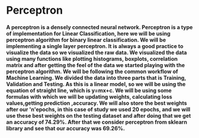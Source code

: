 # Perceptron
####      A perceptron is a densely connected neural network. Perceptron is a type of implementation for Linear Classification, here we will be using perceptron algorithm for binary linear classification. We will be implementing a single layer perceptron. It is always a good practice to visualize the data so we visualized the raw data. We visualized the data using many functions like plotting histograms, boxplots, correlation matrix and after getting the feel of the data we started playing with the perceptron algorithm. We will be following the common workflow of Machine Learning. We divided the data into three parts that is Training, Validation and Testing. As this is a linear model, so we will be using the equation of straight line, which is y=mx+c. We will be using some formulas with which we will be updating weights, calculating loss values,getting prediction ,accuracy. We will also store the best weights after our 'n'epochs, in this case of study we used 20 epochs, and we will use these best weights on the testing dataset and after doing that we get an accuracy of 74.29%. After that we consider perceptron from sklearn library and see that our accuracy was 69.26%.
